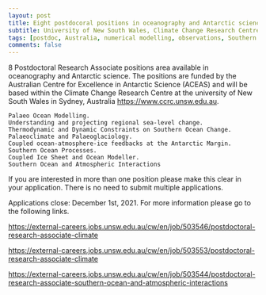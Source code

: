 ```yaml
---
layout: post
title: Eight postdocoral positions in oceanography and Antarctic science (Sydney, Australia)
subtitle: University of New South Wales, Climate Change Research Centre
tags: [postdoc, Australia, numerical modelling, observations, Southern Ocean, Antarctica, climate change]
comments: false
---
```


8 Postdoctoral Research Associate positions area available in oceanography and Antarctic science. The positions are funded by the Australian Centre for Excellence in Antarctic Science (ACEAS) and will be based within the Climate Change Research Centre at the university of New South Wales in Sydney, Australia https://www.ccrc.unsw.edu.au.

    Palaeo Ocean Modelling.
    Understanding and projecting regional sea-level change.
    Thermodynamic and Dynamic Constraints on Southern Ocean Change.
    Palaeoclimate and Palaeoglaciology.
    Coupled ocean-atmosphere-ice feedbacks at the Antarctic Margin.
    Southern Ocean Processes.
    Coupled Ice Sheet and Ocean Modeller.
    Southern Ocean and Atmospheric Interactions


If you are interested in more than one position please make this clear in your application. There is no need to submit multiple applications.

Applications close: December 1st, 2021. For more information please go to the following links.

https://external-careers.jobs.unsw.edu.au/cw/en/job/503546/postdoctoral-research-associate-climate
 
https://external-careers.jobs.unsw.edu.au/cw/en/job/503553/postdoctoral-research-associate-climate

https://external-careers.jobs.unsw.edu.au/cw/en/job/503544/postdoctoral-research-associate-southern-ocean-and-atmospheric-interactions
